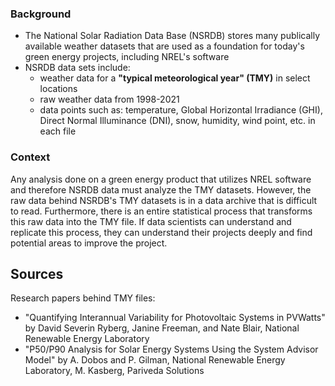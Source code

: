 ### Background ### 
- The National Solar Radiation Data Base (NSRDB) stores many publically available weather datasets that are used as a foundation for today's green energy projects, including NREL's software 
- NSRDB data sets include:
    - weather data for a **"typical meteorological year" (TMY)** in select locations
    - raw weather data from 1998-2021
    - data points such as: temperature, Global Horizontal Irradiance (GHI), Direct Normal Illuminance (DNI), snow, humidity, wind point, etc. in each file 

### Context ### 
Any analysis done on a green energy product that utilizes NREL software and therefore NSRDB data must analyze the TMY datasets. However, the raw data behind NSRDB's TMY datasets is in a data archive that is difficult to read. Furthermore, there is an entire statistical process that transforms this raw data into the TMY file. If data scientists can understand and replicate this process, they can understand their projects deeply and find potential areas to improve the project.

## Sources ## 
Research papers behind TMY files: 
- "Quantifying Interannual Variability for Photovoltaic Systems in PVWatts" by David Severin Ryberg, Janine Freeman, and Nate Blair, National Renewable Energy Laboratory
- "P50/P90 Analysis for Solar Energy Systems Using the System Advisor Model" by A. Dobos and P. Gilman, National Renewable Energy Laboratory, M. Kasberg, Pariveda Solutions
